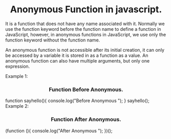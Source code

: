 <h1 align="center">Anonymous Function in javascript.</h1>


It is a function that does not have any name associated with it. Normally we use the function keyword before the function name to define a function in JavaScript, however, in anonymous functions in JavaScript, we use only the function keyword without the function name.

An anonymous function is not accessible after its initial creation, it can only be accessed by a variable it is stored in as a function as a value. An anonymous function can also have multiple arguments, but only one expression.

Example 1:
<h3 align="center">Function Before Anonymous.</h3>
                           function sayhello(){
                                console.log("Before Anonymous ");
                                }
                                sayhello();
Example 2:
<h3 align="center">Function After Anonymous.</h3>
                            (function (){
                                    console.log("After Anonymous ");
                                })();